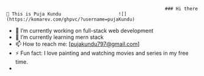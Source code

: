                                                               ### Hi there 👋 This is Puja Kundu                     ![](https://komarev.com/ghpvc/?username=pujaKundu)


- 🔭 I’m currently working on full-stack web development
- 🌱 I’m currently learning mern stack
- 📫 How to reach me: [pujakundu797@gmail.com]
- ⚡ Fun fact: I love painting and watching movies and series in my free time.
- 

